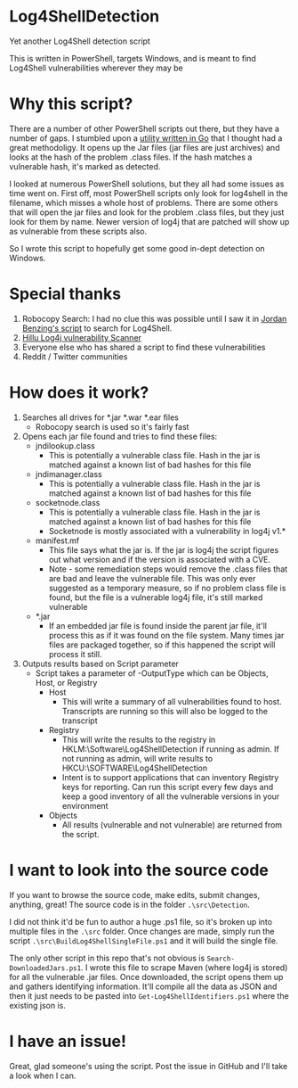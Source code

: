 # Log4ShellDetection

Yet another Log4Shell detection script

This is written in PowerShell, targets Windows, and is meant to find Log4Shell vulnerabilities wherever they may be

# Why this script?

There are a number of other PowerShell scripts out there, but they have a number of gaps. I stumbled upon a [utility written in Go](https://github.com/hillu/local-log4j-vuln-scanner) that I thought had a great methodoligy. It opens up the Jar files (jar files are just archives) and looks at the hash of the problem .class files. If the hash matches a vulnerable hash, it's marked as detected.

I looked at numerous PowerShell solutions, but they all had some issues as time went on. First off, most PowerShell scripts only look for log4shell in the filename, which misses a whole host of problems. There are some others that will open the jar files and look for the problem .class files, but they just look for them by name. Newer version of log4j that are patched will show up as vulnerable from these scripts also.

So I wrote this script to hopefully get some good in-dept detection on Windows.

# Special thanks
1) Robocopy Search: I had no clue this was possible until I saw it in [Jordan Benzing's script](https://jordantheitguy.com/2021/12/17/find-log4j-with-intune-proactive-remediations/) to search for Log4Shell. 
2) [Hillu Log4j vulnerability Scanner](https://github.com/hillu/local-log4j-vuln-scanner)
3) Everyone else who has shared a script to find these vulnerabilities
4) Reddit / Twitter communities

# How does it work?

1) Searches all drives for *.jar *.war *.ear files
    * Robocopy search is used so it's fairly fast
2) Opens each jar file found and tries to find these files:
    * jndilookup.class
        * This is potentially a vulnerable class file. Hash in the jar is matched against a known list of bad hashes for this file
    * jndimanager.class
        * This is potentially a vulnerable class file. Hash in the jar is matched against a known list of bad hashes for this file
    * socketnode.class
        * This is potentially a vulnerable class file. Hash in the jar is matched against a known list of bad hashes for this file
        * Socketnode is mostly associated with a vulnerability in log4j v1.*
    * manifest.mf
        * This file says what the jar is. If the jar is log4j the script figures out what version and if the version is associated with a CVE. 
        * Note - some remediation steps would remove the .class files that are bad and leave the vulnerable file. This was only ever suggested as a temporary measure, so if no problem class file is found, but the file is a vulnerable log4j file, it's still marked vulnerable
    * *.jar
        * If an embedded jar file is found inside the parent jar file, it'll process this as if it was found on the file system. Many times jar files are packaged together, so if this happened the script will process it still.
3) Outputs results based on Script parameter
    * Script takes a parameter of -OutputType which can be Objects, Host, or Registry
        * Host
            * This will write a summary of all vulnerabilities found to host. Transcripts are running so this will also be logged to the transcript
        * Registry
            * This will write the results to the registry in HKLM:\Software\Log4ShellDetection if running as admin. If not running as admin, will write results to HKCU:\SOFTWARE\Log4ShellDetection
            * Intent is to support applications that can inventory Registry keys for reporting. Can run this script every few days and keep a good inventory of all the vulnerable versions in your environment
        * Objects
            * All results (vulnerable and not vulnerable) are returned from the script.

# I want to look into the source code

If you want to browse the source code, make edits, submit changes, anything, great! The source code is in the folder ```.\src\Detection```.

I did not think it'd be fun to author a huge .ps1 file, so it's broken up into multiple files in the ```.\src``` folder. Once changes are made, simply run the script ```.\src\BuildLog4ShellSingleFile.ps1``` and it will build the single file.

The only other script in this repo that's not obvious is ```Search-DownloadedJars.ps1```. I wrote this file to scrape Maven (where log4j is stored) for all the vulnerable .jar files. Once downloaded, the script opens them up and gathers identifying information. It'll compile all the data as JSON and then it just needs to be pasted into ```Get-Log4ShellIdentifiers.ps1``` where the existing json is. 

# I have an issue!

Great, glad someone's using the script. Post the issue in GitHub and I'll take a look when I can.

